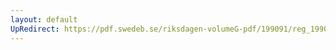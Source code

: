 ```yaml
---
layout: default
UpRedirect: https://pdf.swedeb.se/riksdagen-volumeG-pdf/199091/reg_199091/reg_199091_0477.pdf
---
```

